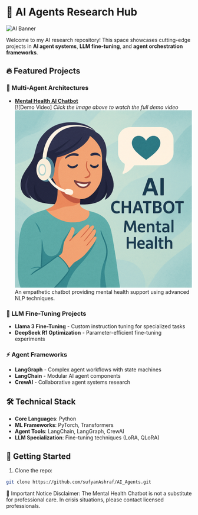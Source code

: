 # 🧠 AI Agents Research Hub

![AI Banner](https://via.placeholder.com/1200x400/0D1117/FFFFFF?text=Advanced+AI+Agents+and+LLM+Technologies)

Welcome to my AI research repository! This space showcases cutting-edge projects in **AI agent systems**, **LLM fine-tuning**, and **agent orchestration frameworks**.

## 🔥 Featured Projects

### 🤖 Multi-Agent Architectures
- **[Mental Health AI Chatbot](Mental_Health_Ai_chatbot.ipynb)**  
  [![Demo Video] *Click the image above to watch the full demo video*
  [![AI Mental Health Chatbot Preview](AI%20chatbot%20for%20Mental%20Health.png)](https://github.com/sufyanAshraf/AI_Agents/blob/main/Mental%20Health%20AI%20chatbot.mp4)
  An empathetic chatbot providing mental health support using advanced NLP techniques.

### 🦙 LLM Fine-Tuning Projects
- **Llama 3 Fine-Tuning** - Custom instruction tuning for specialized tasks
- **DeepSeek R1 Optimization** - Parameter-efficient fine-tuning experiments

### ⚡ Agent Frameworks
- **LangGraph** - Complex agent workflows with state machines
- **LangChain** - Modular AI agent components
- **CrewAI** - Collaborative agent systems research

## 🛠️ Technical Stack
- **Core Languages**: Python
- **ML Frameworks**: PyTorch, Transformers
- **Agent Tools**: LangChain, LangGraph, CrewAI
- **LLM Specialization**: Fine-tuning techniques (LoRA, QLoRA)

## 🚀 Getting Started
1. Clone the repo:
```bash
git clone https://github.com/sufyanAshraf/AI_Agents.git

```

📜 Important Notice
Disclaimer: The Mental Health Chatbot is not a substitute for professional care. In crisis situations, please contact licensed professionals.
